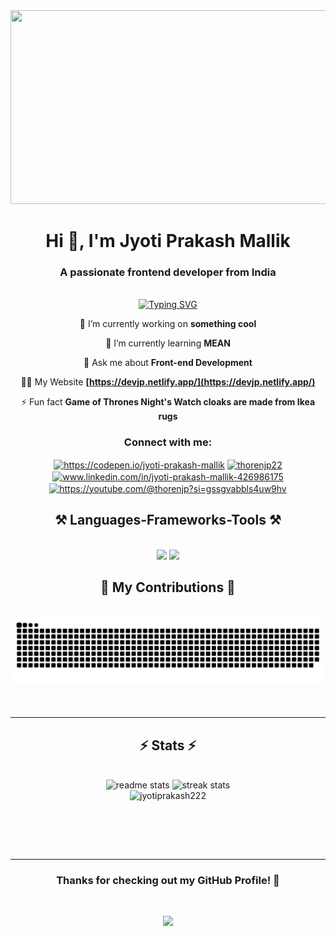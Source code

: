 <img src="https://media.giphy.com/media/f3iwJFOVOwuy7K6FFw/giphy.gif?cid=790b76118zunlapd0txliej26jre6eacvhdkz95zsk3m4xxd&ep=v1_gifs_search&rid=giphy.gif&ct=g" width="4000" height="310" />


<h1 align="center">Hi 👋, I'm Jyoti Prakash Mallik</h1>
<h3 align="center">A passionate  frontend developer from India</h3>

<br/>
<div align="center">
<a href="https://git.io/typing-svg"><img src="https://readme-typing-svg.demolab.com?font=Fira+Code&size=26&duration=3000&pause=1000&random=false&width=985&lines=+++++++I'm++Jyoti+Prakash+%2C+As+a+passionate+front-end+developer;+I+bring+creativity+and++technical+expertise+to+The+digital+realm.+" alt="Typing SVG" /></a>
<div>

<div align="center">
  
🔭 I’m currently working on **something cool**

 
 🌱 I’m currently learning **MEAN**

💬 Ask me about **Front-end Development**

👨‍💻 My Website **[https://devjp.netlify.app/](https://devjp.netlify.app/)**

⚡ Fun fact **Game of Thrones Night's Watch cloaks are made from Ikea rugs**

 </div>
 <div align="center">
<h3 align="center">Connect with me:</h3>
<p align="center">
<a href="https://codepen.io/https://codepen.io/jyoti-prakash-mallik" target="blank"><img align="center" src="https://raw.githubusercontent.com/rahuldkjain/github-profile-readme-generator/master/src/images/icons/Social/codepen.svg" alt="https://codepen.io/jyoti-prakash-mallik" height="30" width="40" /></a>
<a href="https://twitter.com/thorenjp22" target="blank"><img align="center" src="https://raw.githubusercontent.com/rahuldkjain/github-profile-readme-generator/master/src/images/icons/Social/twitter.svg" alt="thorenjp22" height="30" width="40" /></a>
<a href="https://linkedin.com/in/www.linkedin.com/in/jyoti-prakash-mallik-426986175" target="blank"><img align="center" src="https://raw.githubusercontent.com/rahuldkjain/github-profile-readme-generator/master/src/images/icons/Social/linked-in-alt.svg" alt="www.linkedin.com/in/jyoti-prakash-mallik-426986175" height="30" width="40" /></a>
<a href="https://www.youtube.com/c/https://youtube.com/@thorenjp?si=gssgvabbls4uw9hv" target="blank"><img align="center" src="https://raw.githubusercontent.com/rahuldkjain/github-profile-readme-generator/master/src/images/icons/Social/youtube.svg" alt="https://youtube.com/@thorenjp?si=gssgvabbls4uw9hv" height="30" width="40" /></a>
</p>
 </div>
<h2 align="center">⚒️ Languages-Frameworks-Tools ⚒️</h2>
<br/>
<div align="center">
    <img src="https://skillicons.dev/icons?i=angular,bootstrap,html,css,vscode,github,figma,tailwind,git,r" />
    <img src="https://skillicons.dev/icons?i=javascript,typescript,firebase,java,mysql" /><br>
</div>
<div align="center">
  <h2>🐍 My Contributions 🐍</h2>
  <br>
<picture>
  <source
    media="(prefers-color-scheme: dark)"
    srcset="https://raw.githubusercontent.com/platane/snk/output/github-contribution-grid-snake-dark.svg"
  />
  <source
    media="(prefers-color-scheme: light)"
    srcset="https://raw.githubusercontent.com/platane/snk/output/github-contribution-grid-snake.svg"
  />
  <img
    alt="github contribution grid snake animation"
    src="https://raw.githubusercontent.com/platane/snk/output/github-contribution-grid-snake.svg"
  />
</picture>
  <br/><br/><br/>
</div>
<hr/>

<h2 align="center">⚡ Stats ⚡</h2>
<br>
<div align=center>
   <img width=390 src="https://github-readme-stats-salesp07.vercel.app/api?username=JyotiPrakash222&count_private=true&show_icons=true&theme=highcontrast&rank_icon=github&border_radius=10" alt="readme stats" />

 <img width=390 src="https://github-readme-streak-stats-salesp07.vercel.app/?user=JyotiPrakash222&count_private=true&theme=highcontrast&border_radius=10" alt="streak stats"/>
  <br/>
  <img width=390 src="https://github-readme-stats.vercel.app/api/top-langs?username=jyotiprakash222&show_icons=true&locale=en&layout=compact&theme=highcontrast&border_radius=10" alt="jyotiprakash222" />
</div>

<br/><br/>


  <br/>


<hr />

### **Thanks for checking out my GitHub Profile!** 🙏

<br />

![](https://ForTheBadge.com/images/badges/built-with-love.svg)
